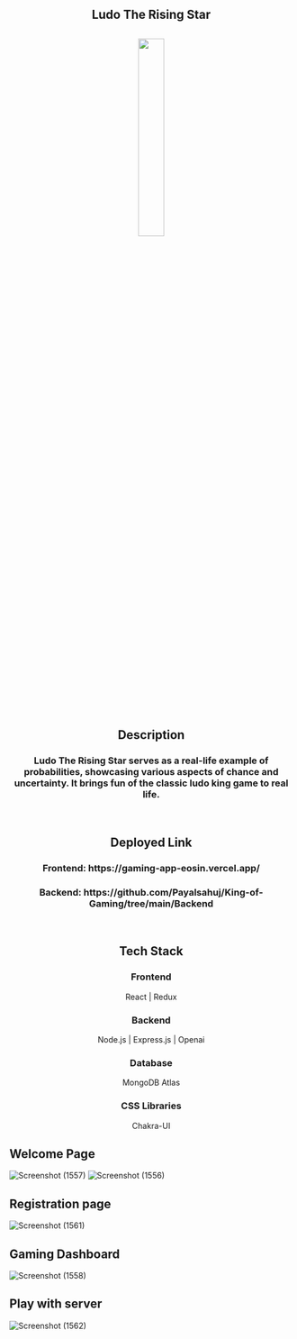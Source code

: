 <div align="center" > 
<h2>Ludo The Rising Star<h2>
<img width="30%" src="https://ludo.world/images/ludo-logo.png"><br><br>

<h2 align="center">Description </h2>
<h3>Ludo The Rising Star serves as a real-life example of probabilities, showcasing various aspects of chance and uncertainty. It brings fun of the classic ludo king game to real life.
</h3>
<br/>
    
   <h2 align="center">Deployed Link</h2>
  <h3 align="center">Frontend: https://gaming-app-eosin.vercel.app/ </h3>
   <h3 align="center">Backend: https://github.com/Payalsahuj/King-of-Gaming/tree/main/Backend </h3>

<br>
    
<h2 align="center">Tech Stack</h2>
<h3 align="center">Frontend</h3>
<p align="center">React | Redux </p> 
       
<h3 align="center">Backend</h3>
<p align="center">Node.js | Express.js | Openai</p> 
       
<h3 align="center"> Database </h3>
<p align="center">MongoDB Atlas </p>

<h3 align="center">CSS Libraries</h3>
<p align="center">Chakra-UI</p> 
</div>  

## Welcome Page
![Screenshot (1557)](https://github.com/Payalsahuj/King-of-Gaming/assets/115584065/f72021be-c661-4f02-842d-3f13ee3c376d)
![Screenshot (1556)](https://github.com/Payalsahuj/King-of-Gaming/assets/115584065/4d5140a5-4d38-4177-8f15-35e494a29262)
## Registration page
![Screenshot (1561)](https://github.com/Payalsahuj/King-of-Gaming/assets/115584065/35214145-2a68-4692-aced-2ec43ea28e82)
## Gaming Dashboard
![Screenshot (1558)](https://github.com/Payalsahuj/King-of-Gaming/assets/115584065/b52d87e3-9696-4092-8210-2858dd05c7cf)
## Play with server
![Screenshot (1562)](https://github.com/Payalsahuj/King-of-Gaming/assets/115584065/9dd2046f-8cc7-4a13-9acc-45d42f25db10)


